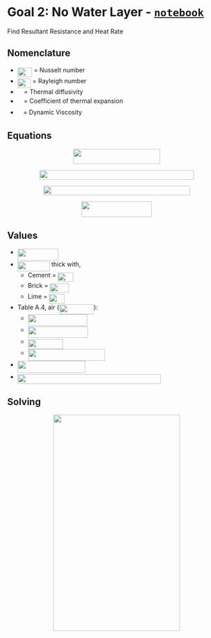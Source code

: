 # Goal 2: No Water Layer - [`notebook`](heat_flux_no_water.ipynb)

Find Resultant Resistance and Heat Rate

## Nomenclature

* <img src="../../docs/svgs_darkmode/b22615dd642e1ba890adf269cdc19e6e.svg?invert_in_darkmode" align=middle width=33.428566049999986pt height=22.465723500000017pt/> = Nusselt number
* <img src="../../docs/svgs_darkmode/ebd111934a8279eb01536610b8da831b.svg?invert_in_darkmode" align=middle width=30.31594829999999pt height=22.465723500000017pt/> = Rayleigh number
* <img src="../../docs/svgs_darkmode/c745b9b57c145ec5577b82542b2df546.svg?invert_in_darkmode" align=middle width=10.57650494999999pt height=14.15524440000002pt/> = Thermal diffusivity
* <img src="../../docs/svgs_darkmode/8217ed3c32a785f0b5aad4055f432ad8.svg?invert_in_darkmode" align=middle width=10.16555099999999pt height=22.831056599999986pt/> = Coefficient of thermal expansion
* <img src="../../docs/svgs_darkmode/b49211c7e49541e500c32b4d56d354dc.svg?invert_in_darkmode" align=middle width=9.16670204999999pt height=14.15524440000002pt/> = Dynamic Viscosity

## Equations

<p align="center"><img src="../../docs/svgs_darkmode/2433661e00474b0d727cd3248c4457f2.svg?invert_in_darkmode" align=middle width=200.8438047pt height=35.77743345pt/></p>

<p align="center"><img src="../../docs/svgs_darkmode/c5e54bec26b85fb62c5e3cd48bed5644.svg?invert_in_darkmode" align=middle width=355.59175739999995pt height=21.99987075pt/></p>

<p align="center"><img src="../../docs/svgs_darkmode/0bdab39300b98119b3936de2c752c318.svg?invert_in_darkmode" align=middle width=338.9690007pt height=21.99987075pt/></p>

<p align="center"><img src="../../docs/svgs_darkmode/af5fc8cd43e7f7ffe9e5a384f256d827.svg?invert_in_darkmode" align=middle width=161.2451247pt height=36.09514755pt/></p>

## Values

* <img src="../../docs/svgs_darkmode/8bb3dabed5fea4bfdedd8a7997e74bed.svg?invert_in_darkmode" align=middle width=93.74241029999999pt height=26.76175259999998pt/>
* <img src="../../docs/svgs_darkmode/7d1aa43307215d852c9cc6c2de7d14eb.svg?invert_in_darkmode" align=middle width=74.02206074999998pt height=22.465723500000017pt/> thick with,
  * Cement = <img src="../../docs/svgs_darkmode/ca41edaf1facf152e012dc3051b8ede7.svg?invert_in_darkmode" align=middle width=35.245557599999984pt height=21.18721440000001pt/>
  * Brick = <img src="../../docs/svgs_darkmode/6cfca9fd624cd5e4b6ab75343c772208.svg?invert_in_darkmode" align=middle width=43.46476694999999pt height=21.18721440000001pt/>
  * Lime = <img src="../../docs/svgs_darkmode/ca41edaf1facf152e012dc3051b8ede7.svg?invert_in_darkmode" align=middle width=35.245557599999984pt height=21.18721440000001pt/>
* Table A.4, air (<img src="../../docs/svgs_darkmode/9416b5ada5d012dd819ba0fd39351272.svg?invert_in_darkmode" align=middle width=79.8402297pt height=22.465723500000017pt/>):
  * <img src="../../docs/svgs_darkmode/ab57350ed56c22bdbd0567edba565077.svg?invert_in_darkmode" align=middle width=136.6932831pt height=26.76175259999998pt/>
  * <img src="../../docs/svgs_darkmode/a0536eb180a6ac09da870c4c9c02740e.svg?invert_in_darkmode" align=middle width=138.1030992pt height=26.76175259999998pt/>
  * <img src="../../docs/svgs_darkmode/b67c20ed043746453ddd8d51de205fed.svg?invert_in_darkmode" align=middle width=80.07041954999998pt height=22.465723500000017pt/>
  * <img src="../../docs/svgs_darkmode/01330b5637501310669802cac0680ad9.svg?invert_in_darkmode" align=middle width=177.29818755pt height=26.76175259999998pt/>
* <img src="../../docs/svgs_darkmode/e2d20334a09c749ceb8fa028a61d79e2.svg?invert_in_darkmode" align=middle width=156.22998764999997pt height=27.77565449999998pt/>
* <img src="../../docs/svgs_darkmode/a67ac96e7f437edbc6563dbbaf2e7c90.svg?invert_in_darkmode" align=middle width=330.4629405pt height=21.18721440000001pt/>

## Solving

<p align="center"><img src="../../docs/svgs_darkmode/685ac47d9c80db23b8de6dd42a0be34a.svg?invert_in_darkmode" align=middle width=292.1555571pt height=497.80054004999994pt/></p>

